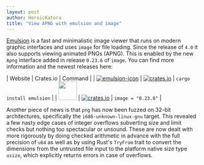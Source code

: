 ```yaml
---
layout: post
author: HeroicKatora
title: "View APNG with emulsion and image"
---
```


[Emulsion] is a fast and minimalistic image viewer that runs on modern graphic
interfaces and uses `image` for file loading. Since the release of `4.0` it
also supports viewing animated PNGs (APNG). This is enabled by the new `Apng`
interface added in release `0.23.6` of `image`. You can find more information
and the newest releases here:

| Website | Crates.io | Command |
| [![emulsion-icon][emulsion-icon]][emulsion-website] | [![crates.io](https://img.shields.io/crates/v/emulsion.svg)](https://crates.io/crates/emulsion) | `cargo install emulsion` |
| <a href="https://github.com/image-rs/image"><img src="https://github.com/image-rs.png?size=200" width="48"/></a> | [![crates.io](https://img.shields.io/crates/v/image.svg)](https://crates.io/crates/image) | `image = "0.23.6"` |

Another piece of news is that `png` has now been fuzzed on 32-bit
architectures, specifically the `i686-unknown-linux-gnu` target. This revealed
a few nasty edge cases of integer overflows subverting size and limit checks
but nothing too spectacular or unsound. These are now dealt with more
rigorously by doing checked arithmetic in advance with the full precision of
`u64` as well as by using Rust's `TryFrom` trait to convert the dimensions from
the untrusted file input to the platform native size type `usize`, which
explicitly returns errors in case of overflows.

[Emulsion]: https://crates.io/crates/emulsion
[emulsion-website]: https://arturkovacs.github.io/emulsion-website/
[emulsion-icon]: https://raw.githubusercontent.com/ArturKovacs/emulsion/master/resource/emulsion48.png
[image]: https://crates.io/crates/image
[image-website]: https://github.com/image-rs/image

